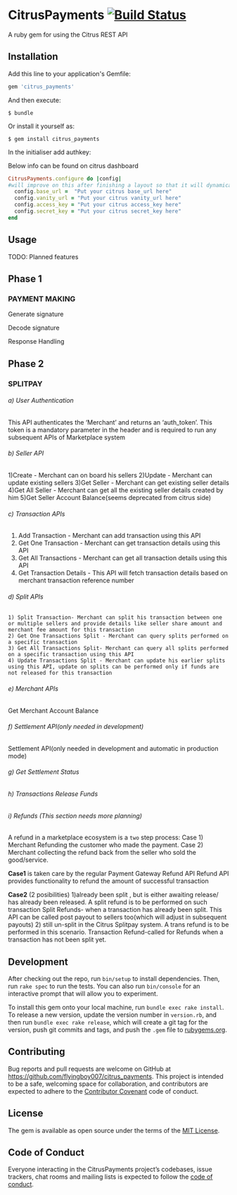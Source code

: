 # CitrusPayments [![Build Status](https://travis-ci.org/flyingboy007/citrus_payments.svg?branch=master)](https://travis-ci.org/flyingboy007/citrus_payments)

A ruby gem for using the Citrus REST API

## Installation

Add this line to your application's Gemfile:

```ruby
gem 'citrus_payments'
```

And then execute:

    $ bundle

Or install it yourself as:

    $ gem install citrus_payments
    
In the initialiser add authkey:

Below info can be found on citrus dashboard

```ruby
CitrusPayments.configure do |config|
#will improve on this after finishing a layout so that it will dynamically change base_url between sandbox and production
  config.base_url =  "Put your citrus base_url here" 
  config.vanity_url = "Put your citrus vanity_url here"
  config.access_key = "Put your citrus access_key here"
  config.secret_key = "Put your citrus secret_key here"
end
```    

## Usage

TODO: Planned features

## Phase 1
### PAYMENT MAKING
  Generate signature
  
  Decode signature
  
  Response Handling

## Phase 2
### SPLITPAY
######  a) User Authentication
   This API authenticates the ‘Merchant’ and returns an ‘auth_token’. This token is a mandatory parameter in the header and is required to run any subsequent APIs of Marketplace system
######  b) Seller API 
   1)Create - Merchant can on board his sellers
   2)Update  - Merchant can update existing sellers
   3)Get Seller - Merchant can get existing seller details
   4)Get All Seller - Merchant can get all the existing seller details created by him 
   5)Get Seller Account Balance(seems deprecated from citrus side)
######  c) Transaction APIs
 
   1) Add Transaction - Merchant can add transaction using this API
   2) Get One Transaction - Merchant can get transaction details using this API
   3) Get All Transactions - Merchant can get all transaction details using this API
   4) Get Transaction Details - This API will fetch transaction details based on merchant transaction reference number
###### d) Split APIs 
    1) Split Transaction- Merchant can split his transaction between one or multiple sellers and provide details like seller share amount and merchant fee amount for this transaction
    2) Get One Transactions Split - Merchant can query splits performed on a specific transaction
    3) Get All Transactions Split- Merchant can query all splits performed on a specific transaction using this API
    4) Update Transactions Split - Merchant can update his earlier splits using this API, update on splits can be performed only if funds are not released for this transaction
######  e) Merchant APIs
  Get Merchant Account Balance
  
###### f) Settlement API(only needed in development) 

Settlement API(only needed in development and automatic in production mode)
######  g) Get Settlement Status 
######  h) Transactions Release Funds

###### i) Refunds (This section needs more planning)
A refund in a marketplace ecosystem is a `two` step process:
 Case 1) Merchant Refunding the customer who made the payment.
 Case 2) Merchant collecting the refund back from the seller who sold the good/service.
 
 **Case1** is taken care by the regular Payment Gateway Refund API
   Refund API provides functionality to refund the amount of successful transaction
   
 **Case2** (2 posibilities)
  1)already been split , but is either awaiting release/ has already been released.
     A split refund is to be performed on such transaction
      Split Refunds- when a transaction has already been split. This API can be called post payout to sellers too(which will adjust in subsequent payouts)
  2) still un-split in the Citrus Splitpay system.
     A trans refund is to be performed in this scenario. 
      Transaction Refund-called for Refunds when a transaction has not been split yet.



## Development

After checking out the repo, run `bin/setup` to install dependencies. Then, run `rake spec` to run the tests. You can also run `bin/console` for an interactive prompt that will allow you to experiment.

To install this gem onto your local machine, run `bundle exec rake install`. To release a new version, update the version number in `version.rb`, and then run `bundle exec rake release`, which will create a git tag for the version, push git commits and tags, and push the `.gem` file to [rubygems.org](https://rubygems.org).

## Contributing

Bug reports and pull requests are welcome on GitHub at https://github.com/flyingboy007/citrus_payments. This project is intended to be a safe, welcoming space for collaboration, and contributors are expected to adhere to the [Contributor Covenant](http://contributor-covenant.org) code of conduct.

## License

The gem is available as open source under the terms of the [MIT License](http://opensource.org/licenses/MIT).

## Code of Conduct

Everyone interacting in the CitrusPayments project’s codebases, issue trackers, chat rooms and mailing lists is expected to follow the [code of conduct](https://github.com/flyingboy007/citrus_payments/blob/master/CODE_OF_CONDUCT.md).
